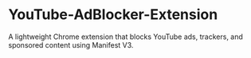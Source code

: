 # YouTube-AdBlocker-Extension
A lightweight Chrome extension that blocks YouTube ads, trackers, and sponsored content using Manifest V3.
